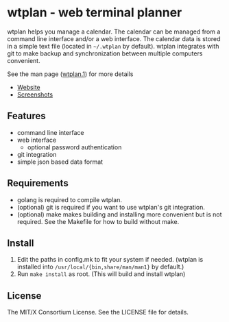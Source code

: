 wtplan - web terminal planner
=============================

wtplan helps you manage a calendar. The calendar can be managed from a
command line interface and/or a web interface. The calendar data is
stored in a simple text file (located in `~/.wtplan` by
default). wtplan integrates with git to make backup and
synchronization between multiple computers convenient.


See the man page ([wtplan.1](http://wtplan.winsh.me/man_page.html)) for more details

* [Website](http://wtplan.winsh.me/)
* [Screenshots](http://wtplan.winsh.me/screenshots.html)

Features
--------

* command line interface
* web interface
  * optional password authentication
* git integration
* simple json based data format

Requirements
------------

* golang is required to compile wtplan.
* (optional) git is required if you want to use wtplan's git integration.
* (optional) make makes building and installing more convenient but is not
  required. See the Makefile for how to build without make.

Install
-------

1. Edit the paths in config.mk to fit your system if needed. (wtplan is
   installed into `/usr/local/{bin,share/man/man1}` by default.)
2. Run `make install` as root. (This will build and install wtplan)

License
-------

The MIT/X Consortium License. See the LICENSE file for details.